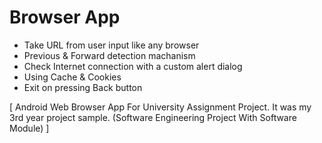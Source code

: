 # Browser App


* Take URL from user input like any browser
* Previous & Forward detection machanism
* Check Internet connection with a custom alert dialog
* Using Cache & Cookies
* Exit on pressing Back button





[ Android Web Browser App For University Assignment Project. It was my 3rd year project sample. (Software Engineering Project With Software Module) ]
